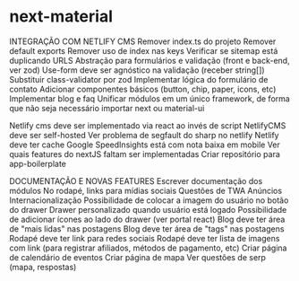 # next-material

INTEGRAÇÃO COM NETLIFY CMS
Remover index.ts do projeto
Remover default exports
Remover uso de index nas keys
Verificar se sitemap está duplicando URLS
Abstração para formulários e validação (front e back-end, ver zod)
Use-form deve ser agnóstico na validação (receber string[])
Substituir class-validator por zod
Implementar lógica do formulário de contato
Adicionar componentes básicos (button, chip, paper, icons, etc)
Implementar blog e faq
Unificar módulos em um único framework, de forma que não seja necessário importar next ou material-ui

Netlify cms deve ser implementado via react ao invés de script
NetlifyCMS deve ser self-hosted
Ver problema de segfault do sharp no netlify
Netlify deve ter cache
Google SpeedInsights está com nota baixa em mobile
Ver quais features do nextJS faltam ser implementadas
Criar repositório para app-boilerplate

DOCUMENTAÇÃO E NOVAS FEATURES
Escrever documentação dos módulos
No rodapé, links para mídias sociais
Questões de TWA
Anúncios
Internacionalização
Possibilidade de colocar a imagem do usuário no botão do drawer
Drawer personalizado quando usuário está logado
Possibilidade de adicionar ícones ao lado do drawer (ver portal react)
Blog deve ter área de "mais lidas" nas postagens
Blog deve ter área de "tags" nas postagens
Rodapé deve ter link para redes sociais
Rodapé deve ter lista de imagens com link (para registrar afiliados, métodos de pagamento, etc)
Criar página de calendário de eventos
Criar página de mapa
Ver questões de serp (mapa, respostas)
